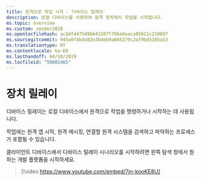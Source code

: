```yaml
---
title: 원격으로 작업 시작 - 디바이스 릴레이
description: 로컬 디바이스를 사용하여 원격 장치에서 작업을 시작합니다.
ms.topic: overview
ms.custom: seodec2018
ms.openlocfilehash: ac8df447549b643207f796e0eeca05012c210897
ms.sourcegitcommit: 945a0f4bda02e3b4eb9a665379c2af9bd5285a53
ms.translationtype: HT
ms.contentlocale: ko-KR
ms.lasthandoff: 04/18/2019
ms.locfileid: "59801465"
---
```

# <a name="device-relay"></a>장치 릴레이

디바이스 릴레이는 로컬 디바이스에서 원격으로 작업을 명령하거나 시작하는 데 사용됩니다.

작업에는 원격 앱 시작, 원격 메시징, 연결할 원격 시스템을 검색하고 파악하는 프로세스가 포함될 수 있습니다.

클라이언트 디바이스에서 디바이스 릴레이 시나리오를 시작하려면 왼쪽 탐색 창에서 원하는 개발 플랫폼을 시작하세요.

> [!video https://www.youtube.com/embed/7jn-kooKE8U]